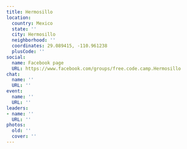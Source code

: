 ```yaml
---
title: Hermosillo
location:
  country: Mexico
  state: ''
  city: Hermosillo
  neighborhood: ''
  coordinates: 29.089415, -110.961238
  plusCode: ''
social:
  name: Facebook page
  URL: https://www.facebook.com/groups/free.code.camp.Hermosillo
chat:
  name: ''
  URL: ''
event:
  name: ''
  URL: ''
leaders:
- name: ''
  URL: ''
photos:
  old: ''
  cover: ''
---
```

